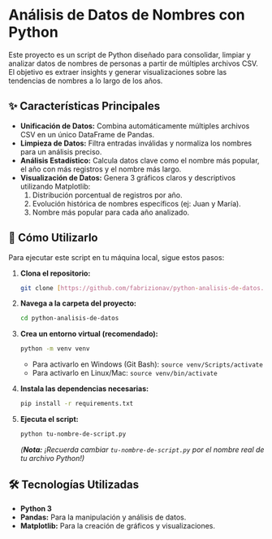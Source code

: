 # Análisis de Datos de Nombres con Python

Este proyecto es un script de Python diseñado para consolidar, limpiar y analizar datos de nombres de personas a partir de múltiples archivos CSV. El objetivo es extraer insights y generar visualizaciones sobre las tendencias de nombres a lo largo de los años.

## ✨ Características Principales

* **Unificación de Datos:** Combina automáticamente múltiples archivos CSV en un único DataFrame de Pandas.
* **Limpieza de Datos:** Filtra entradas inválidas y normaliza los nombres para un análisis preciso.
* **Análisis Estadístico:** Calcula datos clave como el nombre más popular, el año con más registros y el nombre más largo.
* **Visualización de Datos:** Genera 3 gráficos claros y descriptivos utilizando Matplotlib:
    1.  Distribución porcentual de registros por año.
    2.  Evolución histórica de nombres específicos (ej: Juan y María).
    3.  Nombre más popular para cada año analizado.

## 🚀 Cómo Utilizarlo

Para ejecutar este script en tu máquina local, sigue estos pasos:

1.  **Clona el repositorio:**
    ```bash
    git clone [https://github.com/fabrizionav/python-analisis-de-datos.git](https://github.com/fabrizionav/python-analisis-de-datos.git)
    ```

2.  **Navega a la carpeta del proyecto:**
    ```bash
    cd python-analisis-de-datos
    ```

3.  **Crea un entorno virtual (recomendado):**
    ```bash
    python -m venv venv
    ```
    * Para activarlo en Windows (Git Bash): `source venv/Scripts/activate`
    * Para activarlo en Linux/Mac: `source venv/bin/activate`

4.  **Instala las dependencias necesarias:**
    ```bash
    pip install -r requirements.txt
    ```

5.  **Ejecuta el script:**
    ```bash
    python tu-nombre-de-script.py
    ```
    *(**Nota:** ¡Recuerda cambiar `tu-nombre-de-script.py` por el nombre real de tu archivo Python!)*

## 🛠️ Tecnologías Utilizadas

* **Python 3**
* **Pandas:** Para la manipulación y análisis de datos.
* **Matplotlib:** Para la creación de gráficos y visualizaciones.
